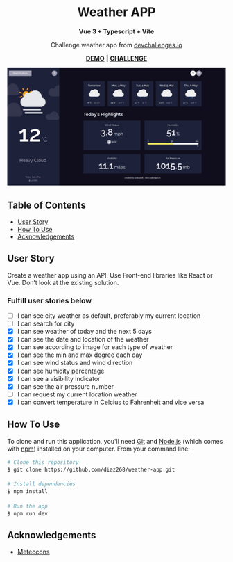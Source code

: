 <div align="center">
  <h1>Weather APP</h1>
  <b>Vue 3 + Typescript + Vite</b>
  <p>Challenge weather app from <a href="http://devchallenges.io">devchallenges.io</a></p>
</div>

<div align="center">

[**DEMO**](https://diaz268.github.io/weather-app/) **|**
[**CHALLENGE**](https://devchallenges.io/challenges/mM1UIenRhK808W8qmLWv)

</div>

![screenshot](./public/banner.jpg)

## Table of Contents

- [User Story](#user-story)
- [How To Use](#how-to-use)
- [Acknowledgements](#acknowledgements)

## User Story

Create a weather app using an API. Use Front-end libraries like React or Vue. Don’t look at the existing solution.

### Fulfill user stories below

- [ ] I can see city weather as default, preferably my current location
- [ ] I can search for city
- [x] I can see weather of today and the next 5 days
- [x] I can see the date and location of the weather
- [x] I can see according to image for each type of weather
- [x] I can see the min and max degree each day
- [x] I can see wind status and wind direction
- [x] I can see humidity percentage
- [x] I can see a visibility indicator
- [x] I can see the air pressure number
- [ ] I can request my current location weather
- [x] I can convert temperature in Celcius to Fahrenheit and vice versa

## How To Use

To clone and run this application, you'll need [Git](https://git-scm.com) and [Node.js](https://nodejs.org/en/download/) (which comes with [npm](http://npmjs.com)) installed on your computer. From your command line:

```bash
# Clone this repository
$ git clone https://github.com/diaz268/weather-app.git

# Install dependencies
$ npm install

# Run the app
$ npm run dev
```

## Acknowledgements

- [Meteocons](https://bas.dev/projects/weather-icons)
